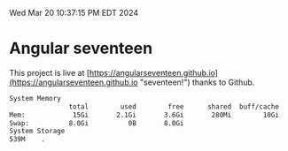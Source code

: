 Wed Mar 20 10:37:15 PM EDT 2024

# Angular seventeen


This project is live at [https://angularseventeen.github.io](https://angularseventeen.github.io "seventeen!") thanks to Github.

```bash
System Memory
               total        used        free      shared  buff/cache   available
Mem:            15Gi       2.1Gi       3.6Gi       280Mi        10Gi        13Gi
Swap:          8.0Gi          0B       8.0Gi
System Storage
539M	.
